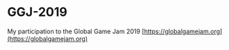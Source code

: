 # GGJ-2019
My participation to the Global Game Jam 2019
[https://globalgamejam.org](https://globalgamejam.org)
